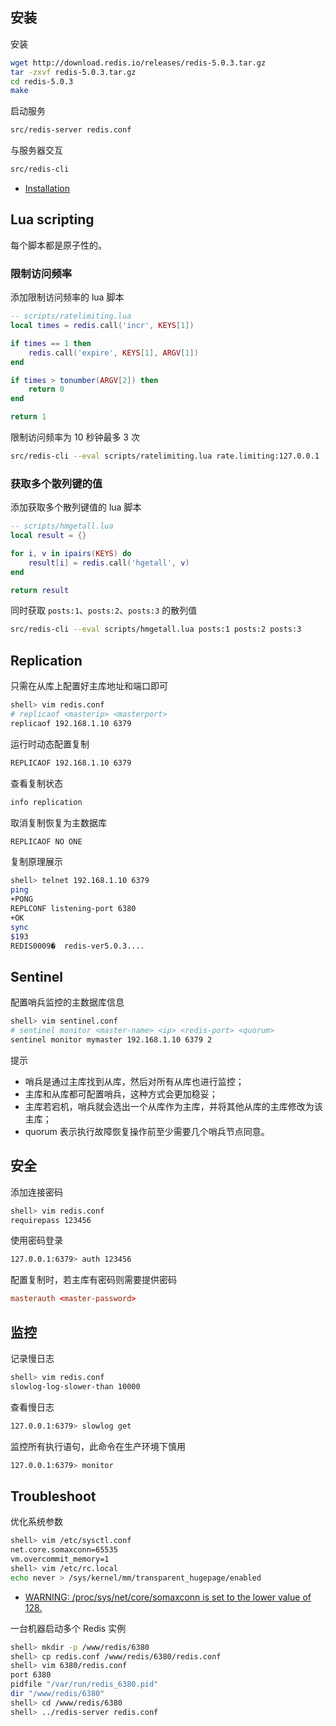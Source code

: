 ## 安装

安装

```sh
wget http://download.redis.io/releases/redis-5.0.3.tar.gz
tar -zxvf redis-5.0.3.tar.gz
cd redis-5.0.3
make
```

启动服务

```sh
src/redis-server redis.conf
```

与服务器交互

```sh
src/redis-cli
```

- [Installation](https://redis.io/download#installation)

## Lua scripting

每个脚本都是原子性的。

### 限制访问频率

添加限制访问频率的 lua 脚本

```lua
-- scripts/ratelimiting.lua
local times = redis.call('incr', KEYS[1])

if times == 1 then
    redis.call('expire', KEYS[1], ARGV[1])
end

if times > tonumber(ARGV[2]) then
    return 0
end

return 1
```

限制访问频率为 10 秒钟最多 3 次

```sh
src/redis-cli --eval scripts/ratelimiting.lua rate.limiting:127.0.0.1 , 10 3
```

### 获取多个散列键的值

添加获取多个散列键值的 lua 脚本

```lua
-- scripts/hmgetall.lua
local result = {}

for i, v in ipairs(KEYS) do
    result[i] = redis.call('hgetall', v)
end

return result
```

同时获取 `posts:1`、`posts:2`、`posts:3` 的散列值

```sh
src/redis-cli --eval scripts/hmgetall.lua posts:1 posts:2 posts:3
```

## Replication

只需在从库上配置好主库地址和端口即可

```sh
shell> vim redis.conf
# replicaof <masterip> <masterport>
replicaof 192.168.1.10 6379
````

运行时动态配置复制

```sh
REPLICAOF 192.168.1.10 6379
```

查看复制状态

```sh
info replication
```

取消复制恢复为主数据库

```sh
REPLICAOF NO ONE
```

复制原理展示

```sh
shell> telnet 192.168.1.10 6379
ping
+PONG
REPLCONF listening-port 6380
+OK
sync
$193
REDIS0009�	redis-ver5.0.3....
```

## Sentinel 

配置哨兵监控的主数据库信息

```sh
shell> vim sentinel.conf
# sentinel monitor <master-name> <ip> <redis-port> <quorum>
sentinel monitor mymaster 192.168.1.10 6379 2
```

提示

- 哨兵是通过主库找到从库，然后对所有从库也进行监控；
- 主库和从库都可配置哨兵，这种方式会更加稳妥；
- 主库若宕机，哨兵就会选出一个从库作为主库，并将其他从库的主库修改为该主库；
- quorum 表示执行故障恢复操作前至少需要几个哨兵节点同意。

## 安全

添加连接密码

```sh
shell> vim redis.conf
requirepass 123456
```

使用密码登录

```sh
127.0.0.1:6379> auth 123456
```

配置复制时，若主库有密码则需要提供密码

```conf
masterauth <master-password>
```

## 监控

记录慢日志

```sh
shell> vim redis.conf
slowlog-log-slower-than 10000
```

查看慢日志

```sh
127.0.0.1:6379> slowlog get
```

监控所有执行语句，此命令在生产环境下慎用

```sh
127.0.0.1:6379> monitor
```

## Troubleshoot

优化系统参数

```sh
shell> vim /etc/sysctl.conf
net.core.somaxconn=65535
vm.overcommit_memory=1
shell> vim /etc/rc.local
echo never > /sys/kernel/mm/transparent_hugepage/enabled
```

- [WARNING: /proc/sys/net/core/somaxconn is set to the lower value of 128.](https://github.com/docker-library/redis/issues/35)

一台机器启动多个 Redis 实例

```sh
shell> mkdir -p /www/redis/6380
shell> cp redis.conf /www/redis/6380/redis.conf
shell> vim 6380/redis.conf
port 6380
pidfile "/var/run/redis_6380.pid"
dir "/www/redis/6380"
shell> cd /www/redis/6380
shell> ../redis-server redis.conf
```

